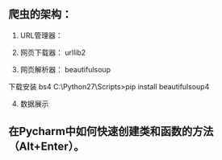 ﻿
## 爬虫的架构：

1. URL管理器：

2. 网页下载器： urllib2

3. 网页解析器： beautifulsoup

下载安装 bs4
C:\Python27\Scripts>pip install beautifulsoup4


4. 数据展示



## 在Pycharm中如何快速创建类和函数的方法（Alt+Enter）。
